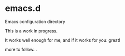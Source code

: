 # emacs.d
Emacs configuration directory

This is a work in progress.

It works well enough for me, and if it works for you: great!

more to follow...

